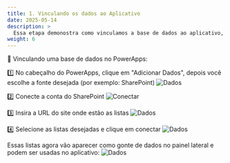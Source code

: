 ```yaml
---
title: 1. Vinculando os dados ao Aplicativo
date: 2025-05-14 
description: >
  Essa etapa demonostra como vinculamos a base de dados ao aplicativo, via PowerApps
weight: 6
---
```


🔗 Vinculando uma base de dados no PowerApps:

1️⃣ No cabeçalho do PowerApps, clique em "Adicionar Dados", depois você escolhe a fonte desejada (por exemplo: SharePoint)
![Dados](../assets/images/AddDados.png)

2️⃣ Conecte a conta do SharePoint
![Conectar](../assets/images/AddNovaConexão.png)

3️⃣ Insira a URL do site onde estão as listas
![Dados](../assets/images/URL.png)

4️⃣ Selecione as listas desejadas e clique em conectar 
![Dados](../assets/images/Listas.png)

Essas listas agora vão aparecer como gonte de dados no painel lateral e podem ser usadas no aplicativo: 
![Dados](../assets/images/DadosApp.png)



<style>
.flow-steps {
  display: flex;
  flex-direction: column;
  gap: 10px;
  margin: 20px 0;
}

.step {
  background-color: #f8f9fa;
  border-left: 4px solid #0078d4;
  padding: 10px 15px;
  border-radius: 0 5px 5px 0;
}

.step h3 {
  margin-top: 0;
  color: #0078d4;
}

.tips {
  display: grid;
  grid-template-columns: repeat(auto-fit, minmax(250px, 1fr));
  gap: 20px;
  margin: 20px 0;
}

.tip {
  background-color: #f0f7ff;
  border-radius: 8px;
  padding: 15px;
  box-shadow: 0 2px 5px rgba(0,0,0,0.1);
}

.tip h3 {
  margin-top: 0;
  color: #0078d4;
}

/* Mermaid diagrams */
.mermaid {
  background-color: white;
  padding: 1em;
  border-radius: 8px;
  box-shadow: 0 2px 4px rgba(0, 0, 0, 0.05);
  margin: 1.5em 0;
  text-align: center;
}

@media (max-width: 768px) {
  .tips {
    grid-template-columns: 1fr;
  }
}